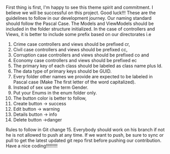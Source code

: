 First thing is first, I'm happy to see this theme spirit and commitment. I believe we will be successful on this project. Good luck!!! These are the guidelines to follow in our development journey. Our naming standard should follow the Pascal Case. The Models and ViewModels should be included in the folder structure initialized. In the case of controllers and Views, it is better to include some prefix based on our directorates i.e
1. Crime case controllers and views should be prefixed cr,
2. Civil case controllers and views should be prefixed cc,
3. Corruption case controllers and views should be prefixed co and
4. Economy case controllers and views should be prefixed ec
5. The primary key of each class should be labeled as class name plus Id.
6. The data type of primary keys should be GUID.
7. Every folder other names we provide are expected to be labeled in Pascal case (Make The first letter of the word capitalized).
8. Instead of sex use the term Gender.
9. Put your Enums in the enum folder only.
10. The button color is better to follow,
11. Create button -> success
12. Edit button -> warning
13. Details button -> info
14. Delete button ->danger

Rules to follow in Git change
15. Everybody should work on his branch if not he is not allowed to push at any time.
    If we want to push, be sure to sync or pull to get the latest updated git repo first before pushing our contribution. Have a nice coding!!!!!!!!!

